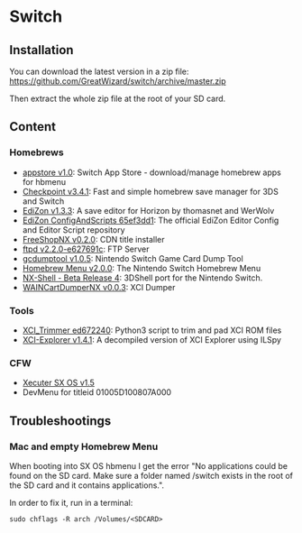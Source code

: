 # Switch

## Installation

You can download the latest version in a zip file: https://github.com/GreatWizard/switch/archive/master.zip

Then extract the whole zip file at the root of your SD card.

## Content

### Homebrews

- [appstore v1.0](https://github.com/vgmoose/appstorenx): Switch App Store - download/manage homebrew apps for hbmenu
- [Checkpoint v3.4.1](https://github.com/BernardoGiordano/Checkpoint/): Fast and simple homebrew save manager for 3DS and Switch
- [EdiZon v1.3.3](https://github.com/thomasnet-mc/EdiZon): A save editor for Horizon by thomasnet and WerWolv
- [EdiZon ConfigAndScripts 65ef3dd1](https://github.com/WerWolv98/EdiZon_ConfigsAndScripts): The official EdiZon Editor Config and Editor Script repository
- [FreeShopNX v0.2.0](https://github.com/AnalogMan151/FreeShopNX): CDN title installer
- [ftpd v2.2.0-e627691c](https://github.com/WinterMute/ftpd): FTP Server
- [gcdumptool v1.0.5](https://github.com/DarkMatterCore/gcdumptool): Nintendo Switch Game Card Dump Tool
- [Homebrew Menu v2.0.0](https://github.com/switchbrew/nx-hbmenu): The Nintendo Switch Homebrew Menu
- [NX-Shell - Beta Release 4](https://github.com/joel16/NX-Shell): 3DShell port for the Nintendo Switch.
- [WAINCartDumperNX v0.0.3](https://gbatemp.net/threads/xci-dumper.506700/): XCI Dumper

### Tools

- [XCI_Trimmer ed672240](https://github.com/AnalogMan151/XCI_Trimmer): Python3 script to trim and pad XCI ROM files
- [XCI-Explorer v1.4.1](https://github.com/StudentBlake/XCI-Explorer): A decompiled version of XCI Explorer using ILSpy

### CFW

- [Xecuter SX OS v1.5](https://sx.xecuter.com/)
- DevMenu for titleid 01005D100807A000

## Troubleshootings

### Mac and empty Homebrew Menu

When booting into SX OS hbmenu I get the error "No applications could be found on the SD card. Make sure a folder named /switch exists in the root of the SD card and it contains applications.".

In order to fix it, run in a terminal:

```
sudo chflags -R arch /Volumes/<SDCARD>
```
